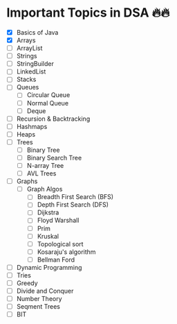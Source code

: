 # Important Topics in DSA 🔥🔥

- [x] Basics of Java
- [x] Arrays
- [ ] ArrayList
- [ ] Strings
- [ ] StringBuilder
- [ ] LinkedList
- [ ] Stacks
- [ ] Queues
    - [ ] Circular Queue
    - [ ] Normal Queue
    - [ ] Deque
- [ ] Recursion & Backtracking
- [ ] Hashmaps
- [ ] Heaps
- [ ] Trees
    - [ ] Binary Tree
    - [ ] Binary Search Tree
    - [ ] N-array Tree
    - [ ] AVL Trees
- [ ] Graphs
    - [ ] Graph Algos
        - [ ] Breadth First Search (BFS)
        - [ ] Depth First Search (DFS)
        - [ ] Dijkstra
        - [ ] Floyd Warshall
        - [ ] Prim
        - [ ] Kruskal
        - [ ] Topological sort
        - [ ] Kosaraju's algorithm
        - [ ] Bellman Ford
- [ ] Dynamic Programming
- [ ] Tries
- [ ] Greedy
- [ ] Divide and Conquer
- [ ] Number Theory
- [ ] Seqment Trees
- [ ] BIT